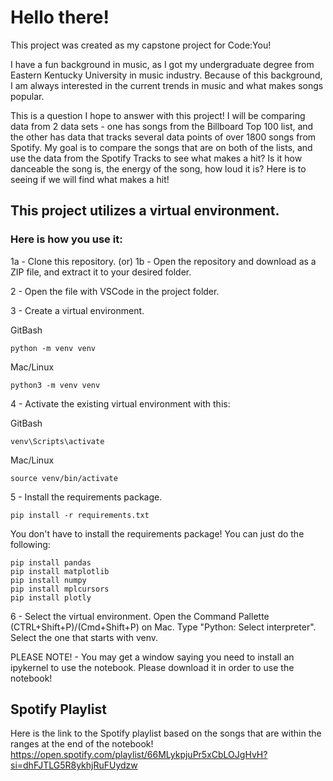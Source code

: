 # Hello there!

This project was created as my capstone project for Code:You!

I have a fun background in music, as I got my undergraduate degree from Eastern
Kentucky University in music industry. Because of this background, I am always 
interested in the current trends in music and what makes songs popular.

This is a question I hope to answer with this project! I will be comparing
data from 2 data sets - one has songs from the Billboard Top 100 list, and
the other has data that tracks several data points of over 1800 songs from
Spotify. My goal is to compare the songs that are on both of the lists, and 
use the data from the Spotify Tracks to see what makes a hit? Is it how
danceable the song is, the energy of the song, how loud it is? Here is to seeing
if we will find what makes a hit!

## This project utilizes a virtual environment. 
### Here is how you use it:

1a - Clone this repository.
(or)
1b - Open the repository and download as a ZIP file, and extract it to your desired folder.

2 - Open the file with VSCode in the project folder.

3 - Create a virtual environment.

GitBash

    python -m venv venv

Mac/Linux

    python3 -m venv venv

4 - Activate the existing virtual environment with this:

GitBash

    venv\Scripts\activate

Mac/Linux

    source venv/bin/activate

5 - Install the requirements package.

    pip install -r requirements.txt

You don't have to install the requirements package!
You can just do the following:

    pip install pandas
    pip install matplotlib
    pip install numpy
    pip install mplcursors
    pip install plotly


6 - Select the virtual environment.
Open the Command Pallette (CTRL+Shift+P)/(Cmd+Shift+P) on Mac.
Type "Python: Select interpreter".
Select the one that starts with venv.

PLEASE NOTE! - You may get a window saying you need to install an ipykernel to use the notebook. Please download it in order to use the notebook!

## Spotify Playlist

Here is the link to the Spotify playlist based on the songs that are within the ranges at the end of the notebook!
https://open.spotify.com/playlist/66MLykpjuPr5xCbLOJgHvH?si=dhFJTLG5R8ykhjRuFUydzw